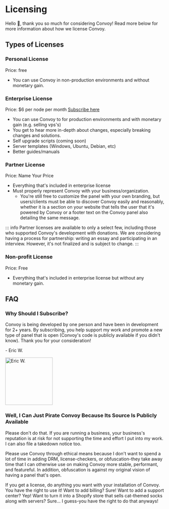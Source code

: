 # Licensing

Hello 👋, thank you so much for considering Convoy! Read more below for more information about how we license Convoy.

## Types of Licenses

### Personal License
Price: free
- You can use Convoy in non-production environments and without monetary gain.

### Enterprise License
Price: $6 per node per month
[Subscribe here](https://console.convoypanel.com)
- You can use Convoy to for production environments and with monetary gain (e.g. selling vps's)
- You get to hear more in-depth about changes, especially breaking changes and solutions.
- Self upgrade scripts (coming soon)
- Server templates (Windows, Ubuntu, Debian, etc)
- Better guides/manuals

### Partner License
Price: Name Your Price
- Everything that's included in enterprise license
- Must properly represent Convoy with your business/organization.
  - You're still free to customize the panel with your own branding, but users/clients must be able to discover Convoy easily and reasonably, whether it is a section on your website that tells the user that it's powered by Convoy or a footer text on the Convoy panel also detailing the same message.

::: info
Partner licenses are available to only a select few, including those who supported Convoy's development with donations. We are considering having a process for partnership: writing an essay and participating in an interview. However, it's not finalized and is subject to change.
:::

### Non-profit License
Price: Free
- Everything that's included in enterprise license but without any monetary gain.

## FAQ

### Why Should I Subscribe?

Convoy is being developed by one person and have been in development for 2+ years. By subscribing, you help support my work and promote a new type of panel that is open (Convoy's code is publicly available if you didn't know). Thank you for your consideration!

\- Eric W.

<img src='https://imgur.com/ae78KZ9.png' width='150' alt='Eric W.'>


### Well, I Can Just Pirate Convoy Because Its Source Is Publicly Available

Please don't do that. If you are running a business, your business's reputation is at risk for not supporting the time and effort I put into my work. I can also file a takedown notice too.

Please use Convoy through ethical means because I don't want to spend a lot of time in adding DRM, license-checkers, or obfuscation-they take away time that I can otherwise use on making Convoy more stable, performant, and featureful. In addition, obfuscation is against my original vision of having a panel that's open.

If you get a license, do anything you want with your installation of Convoy. You have the right to use it! Want to add billing? Sure! Want to add a support center? Yep! Want to turn it into a Shopify store that sells cat-themed socks along with servers? Sure... I guess-you have the right to do that anyways!
